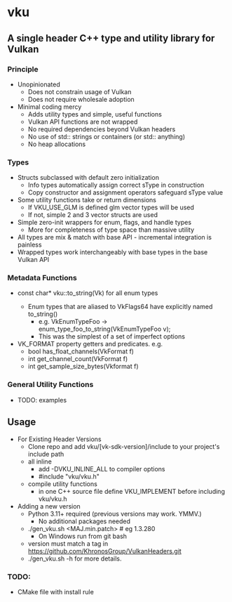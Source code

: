 # vku
## A single header C++ type and utility library for Vulkan
### Principle
* Unopinionated
  * Does not constrain usage of Vulkan
  * Does not require wholesale adoption
* Minimal coding mercy
  * Adds utility types and simple, useful functions
  * Vulkan API functions are not wrapped
  * No required dependencies beyond Vulkan headers
  * No use of std:: strings or containers (or std:: anything)
  * No heap allocations

### Types
* Structs subclassed with default zero initialization
    * Info types automatically assign correct sType in construction
    * Copy constructor and assignment operators safeguard sType value
* Some utility functions take or return dimensions
  * If VKU_USE_GLM is defined glm vector types will be used
  * If not, simple 2 and 3 vector structs are used
* Simple zero-init wrappers for enum, flags, and handle types
  * More for completeness of type space than massive utility 
* All types are mix & match with base API - incremental integration is painless
* Wrapped types work interchangeably with base types in the base Vulkan API

### Metadata Functions
* const char* vku::to_string(Vk<EnumType>) for all enum types
    * Enum types that are aliased to VkFlags64 have explicitly named to_string()
        * e.g. VkEnumTypeFoo -> enum_type_foo_to_string(VkEnumTypeFoo v); 
        * This was the simplest of a set of imperfect options
* VK_FORMAT property getters and predicates. e.g.
    * bool has_float_channels(VkFormat f)
    * int get_channel_count(VkFormat f)
    * int get_sample_size_bytes(Vkformat f)

### General Utility Functions
* TODO: examples

## Usage
* For Existing Header Versions
    * Clone repo and add vku/[vk-sdk-version]/include to your project's include path
    * all inline
        * add -DVKU_INLINE_ALL to compiler options
        * #include "vku/vku.h"
    * compile utility functions
       * in one C++ source file define VKU_IMPLEMENT before including vku/vku.h 
* Adding a new version
    * Python 3.11+ required (previous versions may work. YMMV.)
        * No additional packages needed
    * ./gen_vku.sh <MAJ.min.patch> # eg 1.3.280
        * On Windows run from git bash 
    * version must match a tag in https://github.com/KhronosGroup/VulkanHeaders.git
    * ./gen_vku.sh -h for more details.

### TODO:
* CMake file with install rule

